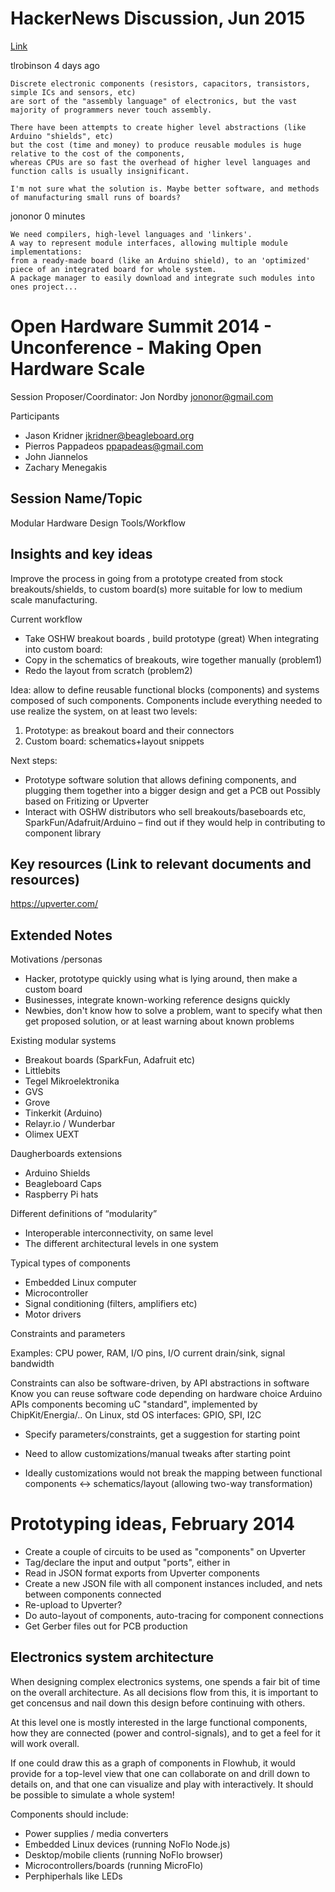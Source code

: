 # HackerNews Discussion, Jun 2015
[Link](https://news.ycombinator.com/item?id=9723899)

tlrobinson 4 days ago

    Discrete electronic components (resistors, capacitors, transistors, simple ICs and sensors, etc)
    are sort of the "assembly language" of electronics, but the vast majority of programmers never touch assembly.

    There have been attempts to create higher level abstractions (like Arduino "shields", etc)
    but the cost (time and money) to produce reusable modules is huge relative to the cost of the components,
    whereas CPUs are so fast the overhead of higher level languages and function calls is usually insignificant.

    I'm not sure what the solution is. Maybe better software, and methods of manufacturing small runs of boards? 

jononor 0 minutes

    We need compilers, high-level languages and 'linkers'.
    A way to represent module interfaces, allowing multiple module implementations:
    from a ready-made board (like an Arduino shield), to an 'optimized' piece of an integrated board for whole system.
    A package manager to easily download and integrate such modules into ones project... 


# Open Hardware Summit 2014 - Unconference - Making Open Hardware Scale

Session Proposer/Coordinator: Jon Nordby <jononor@gmail.com>

Participants

* Jason Kridner <jkridner@beagleboard.org>
* Pierros Pappadeos <ppapadeas@gmail.com>
* John Jiannelos
* Zachary Menegakis


## Session Name/Topic
Modular Hardware Design Tools/Workflow


## Insights and key ideas
Improve the process in going from a prototype created from stock breakouts/shields,
to custom board(s) more suitable for low to medium scale manufacturing.

Current workflow
* Take OSHW breakout boards , build prototype (great)
When integrating into custom board:
* Copy in the schematics of breakouts, wire together manually (problem1)
* Redo the layout from scratch (problem2)

Idea: allow to define reusable functional blocks (components) and systems composed of such components. Components include everything needed to use realize the system, on at least two levels:
1) Prototype: as breakout board and their connectors
2) Custom board: schematics+layout snippets

Next steps:
* Prototype software solution that allows defining components,
and plugging them together into a bigger design and get a PCB out
Possibly based on Fritizing or Upverter
* Interact with OSHW distributors who sell breakouts/baseboards etc,
SparkFun/Adafruit/Arduino
– find out if they would help in contributing to component library



## Key resources (Link to relevant documents and resources)

https://upverter.com/


## Extended Notes

Motivations /personas

* Hacker, prototype quickly using what is lying around, then make a custom board
* Businesses, integrate known-working reference designs quickly
* Newbies, don't know how to solve a problem, want to specify what then get proposed solution, or at least warning about known problems

Existing modular systems

* Breakout boards (SparkFun, Adafruit etc)
* Littlebits
* Tegel Mikroelektronika
* GVS
* Grove
* Tinkerkit (Arduino)
* Relayr.io / Wunderbar
* Olimex UEXT

Daugherboards extensions

* Arduino Shields
* Beagleboard Caps
* Raspberry Pi hats

Different definitions of “modularity”

* Interoperable interconnectivity, on same level
* The different architectural levels in one system

Typical types of components

* Embedded Linux computer
* Microcontroller
* Signal conditioning (filters, amplifiers etc)
* Motor drivers

Constraints and parameters

Examples: CPU power, RAM, I/O pins, I/O current drain/sink, signal bandwidth

Constraints can also be software-driven, by API abstractions in software
Know you can reuse software code depending on hardware choice
Arduino APIs components becoming uC "standard", implemented by ChipKit/Energia/..
On Linux, std OS interfaces: GPIO, SPI, I2C

* Specify parameters/constraints, get a suggestion for starting point

* Need to allow customizations/manual tweaks after starting point
* Ideally customizations would not break the mapping between functional components ↔ schematics/layout (allowing two-way transformation)



# Prototyping ideas, February 2014

* Create a couple of circuits to be used as "components" on Upverter
* Tag/declare the input and output "ports", either in
* Read in JSON format exports from Upverter components
* Create a new JSON file with all component instances included, and nets between components connected
* Re-upload to Upverter?
* Do auto-layout of components, auto-tracing for component connections
* Get Gerber files out for PCB production


## Electronics system architecture

When designing complex electronics systems, one spends a fair bit of time
on the overall architecture. As all decisions flow from this, it is important
to get concensus and nail down this design before continuing with others.

At this level one is mostly interested in the large functional components,
how they are connected (power and control-signals), and to get a feel for
it will work overall.

If one could draw this as a graph of components in Flowhub, it would provide
for a top-level view that one can collaborate on and drill down to details on,
and that one can visualize and play with interactively. It should be possible
to simulate a whole system!

Components should include:

* Power supplies / media converters
* Embedded Linux devices (running NoFlo Node.js)
* Desktop/mobile clients (running NoFlo browser)
* Microcontrollers/boards (running MicroFlo)
* Perphiperhals like LEDs
